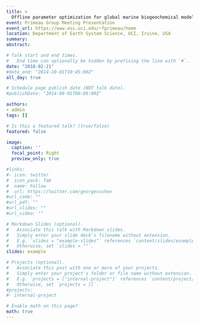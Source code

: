 ```yaml
---
title: >
  Offline parameter optimization for global marine biogeochemical models
event: Primeau Group Meeting Presentation
event_url: https://www.ess.uci.edu/~fprimeau/home
location: Department of Earth System Science, UCI, Irvine, USA
summary:
abstract:

# Talk start and end times.
#   End time can optionally be hidden by prefixing the line with `#`.
date: "2018-02-21"
#date_end: "2014-10-01T10:45:00Z"
all_day: true

# Schedule page publish date (NOT talk date).
#publishDate: "2014-09-01T00:00:00Z"

authors:
- admin
tags: []

# Is this a featured talk? (true/false)
featured: false

image:
  caption: ''
  focal_point: Right
  preview_only: true

#links:
#- icon: twitter
#  icon_pack: fab
#  name: Follow
#  url: https://twitter.com/georgecushen
#url_code: ""
#url_pdf: ""
#url_slides: ""
#url_video: ""

# Markdown Slides (optional).
#   Associate this talk with Markdown slides.
#   Simply enter your slide deck's filename without extension.
#   E.g. `slides = "example-slides"` references `content/slides/example-slides.md`.
#   Otherwise, set `slides = ""`.
slides: example

# Projects (optional).
#   Associate this post with one or more of your projects.
#   Simply enter your project's folder or file name without extension.
#   E.g. `projects = ["internal-project"]` references `content/project/deep-learning/index.md`.
#   Otherwise, set `projects = []`.
#projects:
#- internal-project

# Enable math on this page?
math: true
---
```



